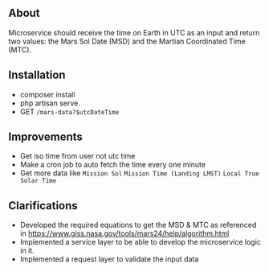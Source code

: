 ## About 

Microservice should receive the time on Earth in UTC as an input and return two values:
the Mars Sol Date (MSD) and the Martian Coordinated Time (MTC).

## Installation

- composer install 
- php artisan serve.
- GET `/mars-data?$utcDateTime`

## Improvements

- Get iso time from user not utc time
- Make a cron job to auto fetch the time every one minute
- Get more data like `Mission Sol` `Mission Time (Landing LMST)` `Local True Solar Time`

## Clarifications

- Developed the required equations to get the MSD & MTC as referenced in https://www.giss.nasa.gov/tools/mars24/help/algorithm.html
- Implemented a service layer to be able to develop the microservice logic in it.
- Implemented a request layer to validate the input data

